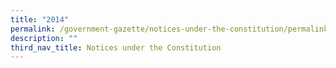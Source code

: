 ```yaml
---
title: "2014"
permalink: /government-gazette/notices-under-the-constitution/permalink/
description: ""
third_nav_title: Notices under the Constitution
---
```

